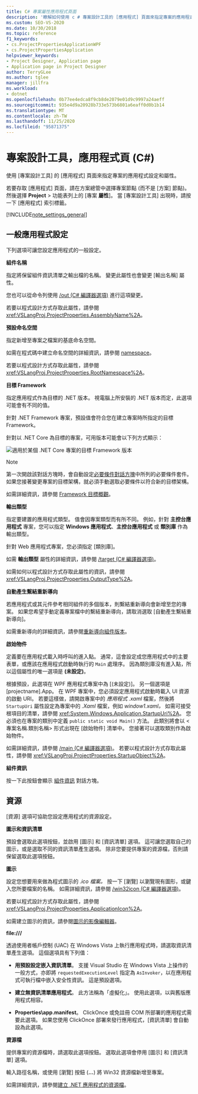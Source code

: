 ```yaml
---
title: C# 專案屬性應用程式頁面
description: '瞭解如何使用 c # 專案設計工具的 [應用程式] 頁面來指定專案的應用程式設定和屬性。'
ms.custom: SEO-VS-2020
ms.date: 10/30/2018
ms.topic: reference
f1_keywords:
- cs.ProjectPropertiesApplicationWPF
- cs.ProjectPropertiesApplication
helpviewer_keywords:
- Project Designer, Application page
- Application page in Project Designer
author: TerryGLee
ms.author: tglee
manager: jillfra
ms.workload:
- dotnet
ms.openlocfilehash: 0b77ee4edca8f9cb8de2079e01d9c9997a24aeff
ms.sourcegitcommit: 935e4d9a20928b733e573b6801a6eaff0d0b1b14
ms.translationtype: MT
ms.contentlocale: zh-TW
ms.lasthandoff: 11/25/2020
ms.locfileid: "95871375"
---
```

# <a name="application-page-project-designer-c"></a>專案設計工具，應用程式頁 (C#)

使用 [專案設計工具] 的 [應用程式] 頁面來指定專案的應用程式設定和屬性。

若要存取 [應用程式] 頁面，請在方案總管中選擇專案節點 (而不是 [方案] 節點)。 然後選擇 **Project**  >  功能表列上的 [專案 **屬性**]。 當 [專案設計工具] 出現時，請按一下 [應用程式] 索引標籤。

[!INCLUDE[note_settings_general](../../data-tools/includes/note_settings_general_md.md)]

## <a name="general-application-settings"></a>一般應用程式設定

下列選項可讓您設定應用程式的一般設定。

**組件名稱**

指定將保留組件資訊清單之輸出檔的名稱。 變更此屬性也會變更 [輸出名稱] 屬性。

您也可以從命令列使用 [/out (C# 編譯器選項)](/dotnet/csharp/language-reference/compiler-options/out-compiler-option) 進行這項變更。

若要以程式設計方式存取此屬性，請參閱 <xref:VSLangProj.ProjectProperties.AssemblyName%2A>。

**預設命名空間**

指定新增至專案之檔案的基底命名空間。

如需在程式碼中建立命名空間的詳細資訊，請參閱 [namespace](/dotnet/csharp/language-reference/keywords/namespace)。

若要以程式設計方式存取此屬性，請參閱 <xref:VSLangProj.ProjectProperties.RootNamespace%2A>。

**目標 Framework**

指定應用程式作為目標的 .NET 版本。 視電腦上所安裝的 .NET 版本而定，此選項可能會有不同的值。

針對 .NET Framework 專案，預設值會符合您在建立專案時所指定的目標 Framework。

針對以 .NET Core 為目標的專案，可用版本可能會以下列方式顯示：

![適用於某個 .NET Core 專案的目標 Framework 版本](../media/application-target-framework.png)

> [!NOTE]
> 第一次開啟該對話方塊時，會自動設定[必要條件對話方塊](../../ide/reference/prerequisites-dialog-box.md)中所列的必要條件套件。 如果您接著變更專案的目標架構，就必須手動選取必要條件以符合新的目標架構。

如需詳細資訊，請參閱 [Framework 目標概觀](../../ide/visual-studio-multi-targeting-overview.md)。

**輸出類型**

指定要建置的應用程式類型。 值會因專案類型而有所不同。 例如，針對 **主控台應用程式** 專案，您可以指定 **Windows 應用程式**、**主控台應用程式** 或 **類別庫** 作為輸出類型。

針對 Web 應用程式專案，您必須指定 [類別庫]。

如需 **輸出類型** 屬性的詳細資訊，請參閱 [/target (C# 編譯器選項)](/dotnet/csharp/language-reference/compiler-options/target-compiler-option)。

如需如何以程式設計方式存取此屬性的資訊，請參閱 <xref:VSLangProj.ProjectProperties.OutputType%2A>。

**自動產生繫結重新導向**

若應用程式或其元件參考相同組件的多個版本，則繫結重新導向會新增至您的專案。 如果您希望手動定義專案檔中的繫結重新導向，請取消選取 [自動產生繫結重新導向]。

如需重新導向的詳細資訊，請參閱[重新導向組件版本](/dotnet/framework/configure-apps/redirect-assembly-versions)。

**啟始物件**

定義要在應用程式載入時呼叫的進入點。 通常，這會設定成您應用程式中的主要表單，或應該在應用程式啟動時執行的 `Main` 處理序。 因為類別庫沒有進入點，所以這個屬性的唯一選項是 **(未設定)**。

根據預設，此選項在 WPF 應用程式專案中為 [(未設定)]。 另一個選項是 \[projectname].App。 在 WPF 專案中，您必須設定應用程式啟動時載入 UI 資源的啟動 URI。 若要這樣做，請開啟專案中的 *應用程式 .xaml* 檔案，然後將 `StartupUri` 屬性設定為專案中的 *.Xaml* 檔案，例如 *window1.xaml。* 如需可接受根項目的清單，請參閱 <xref:System.Windows.Application.StartupUri%2A>。 您必須也在專案的類別中定義 `public static void Main()` 方法。 此類別將會以 <專案名稱.類別名稱> 形式出現在 [啟始物件] 清單中。 您接著可以選取類別作為啟始物件。

如需詳細資訊，請參閱 [/main (C# 編譯器選項)](/dotnet/csharp/language-reference/compiler-options/main-compiler-option)。 若要以程式設計方式存取此屬性，請參閱 <xref:VSLangProj.ProjectProperties.StartupObject%2A>。

**組件資訊**

按一下此按鈕會顯示 [組件資訊](../../ide/reference/assembly-information-dialog-box.md) 對話方塊。

## <a name="resources"></a>資源

[資源] 選項可協助您設定應用程式的資源設定。

**圖示和資訊清單**

預設會選取此選項按鈕，並啟用 [圖示] 和 [資訊清單] 選項。 這可讓您選取自己的圖示，或是選取不同的資訊清單產生選項。 除非您要提供專案的資源檔，否則請保留選取此選項按鈕。

**圖示**

設定您想要用來做為程式圖示的 *.ico 檔案。* 按一下 [瀏覽] 以瀏覽現有圖形，或鍵入您所要檔案的名稱。 如需詳細資訊，請參閱 [/win32icon (C# 編譯器選項)](/dotnet/csharp/language-reference/compiler-options/win32icon-compiler-option)。

若要以程式設計方式存取此屬性，請參閱 <xref:VSLangProj.ProjectProperties.ApplicationIcon%2A>。

如需建立圖示的資訊，請參閱[圖示的影像編輯器](/cpp/windows/image-editor-for-icons)。

**file:///**

透過使用者帳戶控制 (UAC) 在 Windows Vista 上執行應用程式時，請選取資訊清單產生選項。 這個選項具有下列值：

- **用預設設定嵌入資訊清單**。 支援 Visual Studio 在 Windows Vista 上操作的一般方式，亦即將 `requestedExecutionLevel` 指定為 `AsInvoker`，以在應用程式可執行檔中嵌入安全性資訊。 這是預設選項。

- **建立無資訊清單應用程式**。 此方法稱為「虛擬化」。 使用此選項，以與舊版應用程式相容。

- **Properties\app.manifest**。 ClickOnce 或免註冊 COM 所部署的應用程式需要此選項。 如果您使用 ClickOnce 部署來發行應用程式，[資訊清單] 會自動設為此選項。

**資源檔**

提供專案的資源檔時，請選取此選項按鈕。 選取此選項會停用 [圖示] 和 [資訊清單] 選項。

輸入路徑名稱，或使用 [瀏覽] 按鈕 (**...**) 將 Win32 資源檔新增至專案。

如需詳細資訊，請參閱[建立 .NET 應用程式的資源檔](/dotnet/framework/resources/creating-resource-files-for-desktop-apps)。
